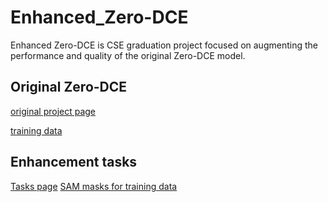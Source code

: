 # Enhanced_Zero-DCE
Enhanced Zero-DCE is CSE graduation project focused on augmenting the performance and quality of the original Zero-DCE model.

## Original Zero-DCE
[original project page](https://github.com/Li-Chongyi/Zero-DCE)

[training data](https://drive.google.com/file/d/1GAB3uGsmAyLgtDBDONbil08vVu5wJcG3/view)


## Enhancement tasks
[Tasks page](https://crawling-hugger-363.notion.site/Enhanced_zero-dce-acacc4c4196f499298f3c5ef18b38b9c?pvs=4)
[SAM masks for training data](https://drive.google.com/file/d/112zbQ-qCS2ivsa9DZiDnYlz9-lpSpWoX/view?usp=sharing)
